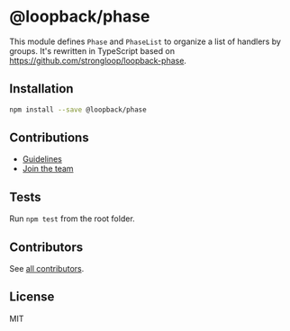# @loopback/phase

This module defines `Phase` and `PhaseList` to organize a list of handlers by
groups. It's rewritten in TypeScript based on
https://github.com/strongloop/loopback-phase.

## Installation

```sh
npm install --save @loopback/phase
```

## Contributions

- [Guidelines](https://github.com/strongloop/loopback-next/blob/master/docs/CONTRIBUTING.md)
- [Join the team](https://github.com/strongloop/loopback-next/issues/110)

## Tests

Run `npm test` from the root folder.

## Contributors

See
[all contributors](https://github.com/strongloop/loopback-next/graphs/contributors).

## License

MIT
